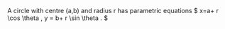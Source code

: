 A circle with centre (a,b) and radius r has parametric equations
$ x=a+ r \cos \theta , y = b+ r \sin \theta . $
